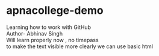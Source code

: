 # apnacollege-demo
Learning how to work with GitHub
<br>
Author- Abhinav Singh<br>
Will learn properly now , no timepass<br>
to make the text visible more clearly we can use basic html
